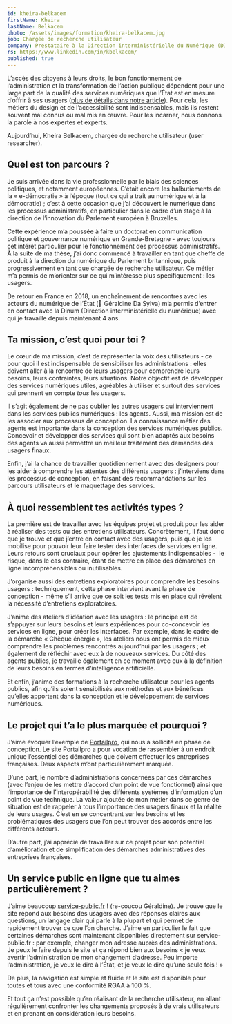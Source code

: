 ```yaml
---
id: kheira-belkacem
firstName: Kheira
lastName: Belkacem
photo: /assets/images/formation/kheira-belkacem.jpg
job: Chargée de recherche utilisateur
company: Prestataire à la Direction interministérielle du Numérique (DINUM)
rs: https://www.linkedin.com/in/kbelkacem/
published: true
---
```


<p class="fr-text--lead">L’accès des citoyens à leurs droits, le bon fonctionnement de l’administration et la transformation de l’action publique dépendent pour une large part de la qualité des services numériques que l’État est en mesure d’offrir à ses usagers (<a href="/articles/2024-04-29-nos-experts-ont-la-parole/">plus de détails dans notre article</a>). Pour cela, les métiers du design et de l’accessibilité sont indispensables, mais ils restent souvent mal connus ou mal mis en œuvre. Pour les incarner, nous donnons la parole à nos expertes et experts.</p>

<p class="fr-text--lead">Aujourd’hui, Kheira Belkacem, chargée de recherche utilisateur (<span lang="en">user researcher</span>).</p>

<h2 class="fr-h6">Quel est ton parcours&nbsp;?</h2>

Je suis arrivée dans la vie professionnelle par le biais des sciences politiques, et notamment européennes. C’était encore les balbutiements de la «&nbsp;e-démocratie&nbsp;» à l’époque (tout ce qui a trait au numérique et à la démocratie)&nbsp;; c’est à cette occasion que j’ai découvert le numérique dans les processus administratifs, en particulier dans le cadre d’un stage à la direction de l’innovation du Parlement européen à Bruxelles. 

Cette expérience m’a poussée à faire un doctorat en communication politique et gouvernance numérique en Grande-Bretagne -&nbsp;avec toujours cet intérêt particulier pour le fonctionnement des processus administratifs. À la suite de ma thèse, j’ai donc commencé à travailler en tant que cheffe de produit à la direction du numérique du Parlement britannique, puis progressivement en tant que chargée de recherche utilisateur. Ce métier m’a permis de m’orienter sur ce qui m’intéresse plus spécifiquement&nbsp;: les usagers.

De retour en France en 2018, un enchaînement de rencontres avec les acteurs du numérique de l’État (👋 Géraldine Da Sylva) m’a permis d’entrer en contact avec la Dinum (Direction interministérielle du numérique) avec qui je travaille depuis maintenant 4 ans.

<h2 class="fr-h6">Ta mission, c’est quoi pour toi&nbsp;?</h2>

Le cœur de ma mission, c’est de représenter la voix des utilisateurs -&nbsp;ce pour quoi il est indispensable de sensibiliser les administrations&nbsp;: elles doivent aller à la rencontre de leurs usagers pour comprendre leurs besoins, leurs contraintes, leurs situations. Notre objectif est de développer des services numériques utiles, agréables à utiliser et surtout des services qui prennent en compte *tous* les usagers.

Il s’agit également de ne pas oublier les autres usagers qui interviennent dans les services publics numériques&nbsp;: les agents. Aussi, ma mission est de les associer aux processus de conception. La connaissance métier des agents est importante dans la conception des services numériques publics. Concevoir et développer des services qui sont bien adaptés aux besoins des agents va aussi permettre un meilleur traitement des demandes des usagers finaux.

Enfin, j’ai la chance de travailler quotidiennement avec des designers pour les aider à comprendre les attentes des différents usagers&nbsp;: j’interviens dans les processus de conception, en faisant des recommandations sur les parcours utilisateurs et le maquettage des services.

<h2 class="fr-h6">À quoi ressemblent tes activités types&nbsp;?</h2>

La première est de travailler avec les équipes projet et produit pour les aider à réaliser des tests ou des entretiens utilisateurs. Concrètement, il faut donc que je trouve et que j’entre en contact avec des usagers, puis que je les mobilise pour pouvoir leur faire tester des interfaces de services en ligne. Leurs retours sont cruciaux pour opérer les ajustements indispensables - &nbsp;le risque, dans le cas contraire, étant de mettre en place des démarches en ligne incompréhensibles ou inutilisables. 

J’organise aussi des entretiens exploratoires pour comprendre les besoins usagers&nbsp;: techniquement, cette phase intervient avant la phase de conception&nbsp;- même s’il arrive que ce soit les tests mis en place qui révèlent la nécessité d’entretiens exploratoires. 

J’anime des ateliers d’idéation avec les usagers&nbsp;: le principe est de s’appuyer sur leurs besoins et leurs expériences pour co-concevoir les services en ligne, pour créer les interfaces. Par exemple, dans le cadre de la démarche «&nbsp;Chèque énergie&nbsp;», les ateliers nous ont permis de mieux comprendre les problèmes rencontrés aujourd’hui par les usagers&nbsp;; et également de réfléchir avec eux à de nouveaux services. Du côté des agents publics, je travaille également en ce moment avec eux à la définition de leurs besoins en termes d’intelligence artificielle.

Et enfin, j’anime des formations à la recherche utilisateur pour les agents publics, afin qu’ils soient sensibilisés aux méthodes et aux bénéfices qu’elles apportent dans la conception et le développement de services numériques.

<h2 class="fr-h6">Le projet qui t’a le plus marquée et pourquoi&nbsp;?</h2>

J’aime évoquer l’exemple de <a href="https://portailpro.gouv.fr/">Portailpro</a>, qui nous a sollicité en phase de conception. Le site Portailpro a pour vocation de rassembler à un endroit unique l’essentiel des démarches que doivent effectuer les entreprises françaises. Deux aspects m’ont particulièrement marquée. 

D’une part, le nombre d’administrations concernées par ces démarches (avec l’enjeu de les mettre d’accord d’un point de vue fonctionnel) ainsi que l’importance de l’interopérabilité des différents systèmes d’information d’un point de vue technique. La valeur ajoutée de mon métier dans ce genre de situation est de rappeler à tous l’importance des usagers finaux et la réalité de leurs usages. C’est en se concentrant sur les besoins et les problématiques des usagers que l’on peut trouver des accords entre les différents acteurs.

D’autre part, j’ai apprécié de travailler sur ce projet pour son potentiel d’amélioration et de simplification des démarches administratives des entreprises françaises.

<h2 class="fr-h6">Un service public en ligne que tu aimes particulièrement&nbsp;?</h2>

J’aime beaucoup <a href="https://service-public.fr">service-public.fr</a>&nbsp;! (re-coucou Géraldine). Je trouve que le site répond aux besoins des usagers avec des réponses claires aux questions, un langage clair qui parle à la plupart et qui permet de rapidement trouver ce que l’on cherche. J’aime en particulier le fait que certaines démarches sont maintenant disponibles directement sur service-public.fr&nbsp;: par exemple, changer mon adresse auprès des administrations. Je peux le faire depuis le site et ça répond bien aux besoins «&nbsp;je veux avertir l’administration de mon changement d’adresse. Peu importe l’administration, je veux le dire à l’État, et je veux le dire qu’une seule fois&nbsp;!&nbsp;»

De plus, la navigation est simple et fluide et le site est disponible pour toutes et tous avec une conformité RGAA à 100&nbsp;%. 

Et tout ça n’est possible qu’en réalisant de la recherche utilisateur, en allant régulièrement confronter les changements proposés à de vrais utilisateurs et en prenant en considération leurs besoins.
